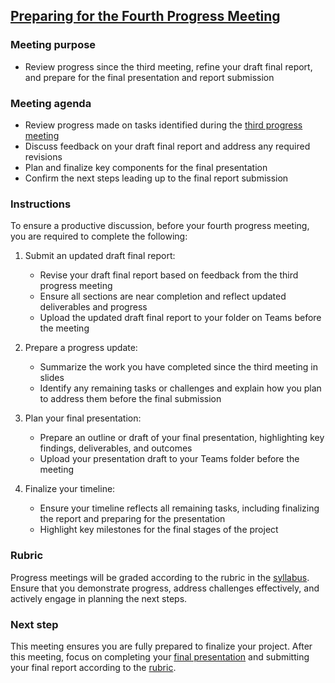 ## [Preparing for the Fourth Progress Meeting](https://aselshall.github.io/pr/hw/meeting4)

### Meeting purpose  
- Review progress since the third meeting, refine your draft final report, and prepare for the final presentation and report submission

### Meeting agenda  
- Review progress made on tasks identified during the [third progress meeting](https://aselshall.github.io/pr/hw/meeting3)
- Discuss feedback on your draft final report and address any required revisions
- Plan and finalize key components for the final presentation
- Confirm the next steps leading up to the final report submission  

### Instructions  

To ensure a productive discussion, before your fourth progress meeting, you are required to complete the following:  

1. Submit an updated draft final report:  
   - Revise your draft final report based on feedback from the third progress meeting 
   - Ensure all sections are near completion and reflect updated deliverables and progress  
   - Upload the updated draft final report to your folder on Teams before the meeting

2. Prepare a progress update:  
   - Summarize the work you have completed since the third meeting in slides
   - Identify any remaining tasks or challenges and explain how you plan to address them before the final submission  

3. Plan your final presentation:  
   - Prepare an outline or draft of your final presentation, highlighting key findings, deliverables, and outcomes  
   - Upload your presentation draft to your Teams folder before the meeting

4. Finalize your timeline:  
   - Ensure your timeline reflects all remaining tasks, including finalizing the report and preparing for the presentation  
   - Highlight key milestones for the final stages of the project

### Rubric  

Progress meetings will be graded according to the rubric in the [syllabus](https://aselshall.github.io/pr/#participation). Ensure that you demonstrate progress, address challenges effectively, and actively engage in planning the next steps.  

### Next step  

This meeting ensures you are fully prepared to finalize your project. After this meeting, focus on completing your [final presentation](https://aselshall.github.io/pr/hw/final-presentation) and submitting your final report according to the [rubric](https://aselshall.github.io/pr/hw/rubric).  
